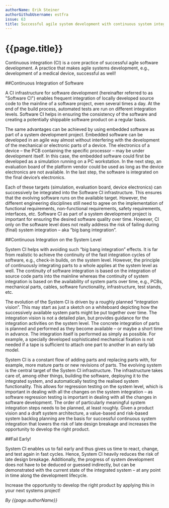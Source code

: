 ```yaml
---
authorName: Erik Steiner
authorGithubUsername: estfra
issue: 63
title: Successful agile system development with continuous system integration
---
```

# {{page.title}}

Continuous integration (CI) is a core practice of successful agile software development. A practice that makes agile systems development, e.g., development of a medical device, successful as well!

##Continuous Integration of Software

A CI infrastructure for software development (hereinafter referred to as "Software CI") enables frequent integration of locally developed source code to the mainline of a software project, even several times a day. At the end of the build process, automated tests are run on different integration levels. Software CI helps in ensuring the consistency of the software and creating a potentially shippable software product on a regular basis.

The same advantages can be achieved by using embedded software as part of a system development project. Embedded software can be developed in an agile way almost without interfering with the development of the mechanical or electronic parts of a device.
The electronics of a device – the PCB containing the specific processor – may be under development itself. In this case, the embedded software could first be developed as a simulation running on a PC workstation. In the next step, an evaluation board of the platform vendor could be used as long as the device electronics are not available. In the last step, the software is integrated on the final device’s electronics.

Each of these targets (simulation, evaluation board, device electronics) can successively be integrated into the Software CI infrastructure. This ensures that the evolving software runs on the available target. However, the different engineering disciplines still need to agree on the implementation of functional requirements, non-functional requirements, safety requirements, interfaces, etc.
Software CI as part of a system development project is important for ensuring the desired software quality over time. However, CI only on the software level does not really address the risk of failing during (final) system integration – aka “big bang integration”.

##Continuous Integration on the System Level

System CI helps with avoiding such “big bang integration” effects. It is far from realistic to achieve the continuity of the fast integration cycles of software, e.g., check-in builds, on the system level. However, the principle of continuously integrating parts to a whole applies at the system level as well.
The continuity of software integration is based on the integration of source code parts into the mainline whereas the continuity of system integration is based on the availability of system parts over time, e.g., PCBs, mechanical parts, cables, software functionality, infrastructure, test stands, etc.

The evolution of the System CI is driven by a roughly planned “integration vision”. This may start as just a sketch on a whiteboard depicting how the successively available system parts might be put together over time. The integration vision is not a detailed plan, but provides guidance for the integration activities on the system level.
The concrete integration of parts is planned and performed as they become available – or maybe a short time in advance. The integration itself is performed as simply as possible. For example, a specially developed sophisticated mechanical fixation is not needed if a tape is sufficient to attach one part to another in an early lab model.

System CI is a constant flow of adding parts and replacing parts with, for example, more mature parts or new revisions of parts. The evolving system is the central target of the System CI infrastructure. The infrastructure takes care of, among other things, building the software, deploying it to the integrated system, and automatically testing the realised system functionality.
This allows for regression testing on the system level, which is important in dealing with all the changes on the system integration – as software regression testing is important in dealing with all the changes in software development.
The order of particularly meaningful system integration steps needs to be planned, at least roughly. Given a product vision and a draft system architecture, a value-based and risk-based system backlog planning are the basis for successful continuous system integration that lowers the risk of late design breakage and increases the opportunity to develop the right product.

##Fail Early!

System CI enables us to fail early and thus gives us time to react, change, and test again in fast cycles. Hence, System CI heavily reduces the risk of late design breakage. Additionally, the progress of system development does not have to be deduced or guessed indirectly, but can be demonstrated with the current state of the integrated system – at any point in time along the development lifecycle. 

Increase the opportunity to develop the right product by applying this in your next systems project!

*By {{page.authorName}}*
